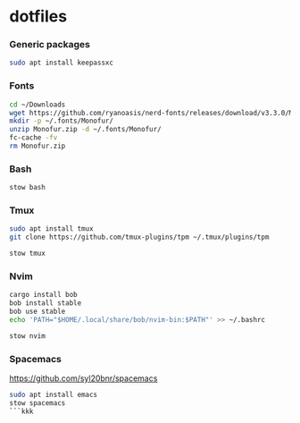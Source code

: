 # dotfiles

### Generic packages
```bash
sudo apt install keepassxc
```

### Fonts
```bash
cd ~/Downloads
wget https://github.com/ryanoasis/nerd-fonts/releases/download/v3.3.0/Monofur.zip
mkdir -p ~/.fonts/Monofur/
unzip Monofur.zip -d ~/.fonts/Monofur/
fc-cache -fv
rm Monofur.zip
```

### Bash
```bash
stow bash
```

### Tmux
```bash
sudo apt install tmux
git clone https://github.com/tmux-plugins/tpm ~/.tmux/plugins/tpm

stow tmux
```

### Nvim
```bash
cargo install bob
bob install stable
bob use stable
echo 'PATH="$HOME/.local/share/bob/nvim-bin:$PATH"' >> ~/.bashrc

stow nvim
```

### Spacemacs
https://github.com/syl20bnr/spacemacs

```bash
sudo apt install emacs
stow spacemacs
```kkk
